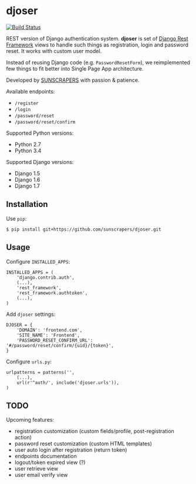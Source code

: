 # djoser

[![Build Status](https://travis-ci.org/sunscrapers/djoser.svg?branch=master)](https://travis-ci.org/sunscrapers/djoser)

REST version of Django authentication system. **djoser** is set of
[Django Rest Framework](http://www.django-rest-framework.org/) views to handle
such things as registration, login and password reset. It works with custom
user model.

Instead of reusing Django code (e.g. `PasswordResetForm`), we reimplemented
few things to fit better into Single Page App architecture.

Developed by [SUNSCRAPERS](http://sunscrapers.com/) with passion & patience.

Available endpoints:

 * `/register`
 * `/login`
 * `/password/reset`
 * `/password/reset/confirm`
 
Supported Python versions:

 * Python 2.7
 * Python 3.4
 
Supported Django versions:

 * Django 1.5
 * Django 1.6
 * Django 1.7

## Installation

Use `pip`:

    $ pip install git+https://github.com/sunscrapers/djoser.git
    
## Usage

Configure `INSTALLED_APPS`:
        
    INSTALLED_APPS = (
        'django.contrib.auth',
        (...), 
        'rest_framework',
        'rest_framework.authtoken',
        (...), 
    )
    
Add `djoser` settings:

    DJOSER = {
        'DOMAIN': 'frontend.com',
        'SITE_NAME': 'Frontend',
        'PASSWORD_RESET_CONFIRM_URL': '#/password/reset/confirm/{uid}/{token}',
    }
    
Configure `urls.py`:

    urlpatterns = patterns('',
        (...),
        url(r'^auth/', include('djoser.urls')),
    )
    
## TODO

Upcoming features:

* registration customization (custom fields/profile, post-registration action)
* password reset customization (custom HTML templates)
* user auto login after registration (return token)
* endpoints documentation
* logout/token expired view (?)
* user retrieve view
* user email verify view
